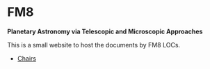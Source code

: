 # FM8

**Planetary Astronomy via Telescopic and Microscopic Approaches**

This is a small website to host the documents by FM8 LOCs. 

* [Chairs](instructions_to_chairs.md)

